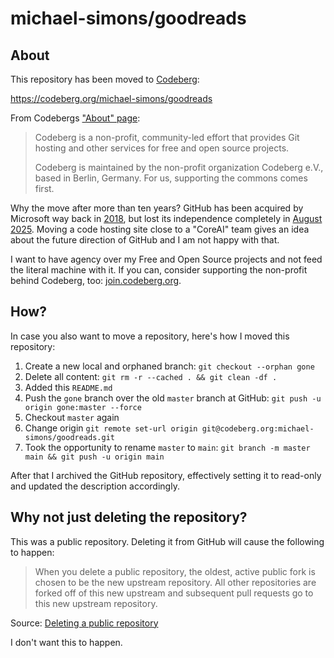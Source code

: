 # michael-simons/goodreads

## About

This repository has been moved to [Codeberg](https://codeberg.org):

https://codeberg.org/michael-simons/goodreads


From Codebergs ["About" page](https://codeberg.org/about):

> Codeberg is a non-profit, community-led effort that provides Git hosting and other services for free and open source projects.
>
> Codeberg is maintained by the non-profit organization Codeberg e.V., based in Berlin, Germany. For us, supporting the commons comes first.

Why the move after more than ten years? GitHub has been acquired by Microsoft way back in [2018](https://en.wikipedia.org/wiki/GitHub#Acquisition_by_Microsoft), but lost its independence completely in [August 2025](https://www.theverge.com/news/757461/microsoft-github-thomas-dohmke-resignation-coreai-team-transition). Moving a code hosting site close to a "CoreAI" team gives an idea about the future direction of GitHub and I am not happy with that.

I want to have agency over my Free and Open Source projects and not feed the literal machine with it.
If you can, consider supporting the non-profit behind Codeberg, too: [join.codeberg.org](https://join.codeberg.org).


## How?

In case you also want to move a repository, here's how I moved this repository:

1. Create a new local and orphaned branch: `git checkout --orphan gone`
2. Delete all content: `git rm -r --cached . && git clean -df .`
3. Added this `README.md`
4. Push the `gone` branch over the old `master` branch at GitHub: `git push -u origin gone:master --force`
5. Checkout `master` again
6. Change origin `git remote set-url origin git@codeberg.org:michael-simons/goodreads.git`
7. Took the opportunity to rename `master` to `main`: `git branch -m master main && git push -u origin main`

After that I archived the GitHub repository, effectively setting it to read-only and updated the description accordingly.

## Why not just deleting the repository?

This was a public repository. Deleting it from GitHub will cause the following to happen:

> When you delete a public repository, the oldest, active public fork is chosen to be the new upstream repository. All other repositories are forked off of this new upstream and subsequent pull requests go to this new upstream repository.

Source: [Deleting a public repository](https://docs.github.com/en/pull-requests/collaborating-with-pull-requests/working-with-forks/what-happens-to-forks-when-a-repository-is-deleted-or-changes-visibility#deleting-a-public-repository)

I don't want this to happen.

